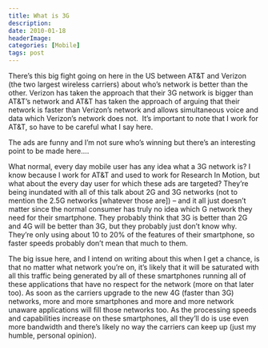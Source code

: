```yaml
---
title: What is 3G
description: 
date: 2010-01-18
headerImage: 
categories: [Mobile]
tags: post
---
```


There’s this big fight going on here in the US between AT&T and Verizon (the two largest wireless carriers) about who’s network is better than the other. Verizon has taken the approach that their 3G network is bigger than AT&T’s network and AT&T has taken the approach of arguing that their network is faster than Verizon’s network and allows simultaneous voice and data which Verizon’s network does not.  It’s important to note that I work for AT&T, so have to be careful what I say here.

The ads are funny and I’m not sure who’s winning but there’s an interesting point to be made here….

What normal, every day mobile user has any idea what a 3G network is? I know because I work for AT&T and used to work for Research In Motion, but what about the every day user for which these ads are targeted? They’re being inundated with all of this talk about 2G and 3G networks (not to mention the 2.5G networks [whatever those are]) – and it all just doesn’t matter since the normal consumer has truly no idea which G network they need for their smartphone. They probably think that 3G is better than 2G and 4G will be better than 3G, but they probably just don’t know why. They’re only using about 10 to 20% of the features of their smartphone, so faster speeds probably don’t mean that much to them.

The big issue here, and I intend on writing about this when I get a chance, is that no matter what network you’re on, it’s likely that it will be saturated with all this traffic being generated by all of these smartphones running all of these applications that have no respect for the network (more on that later too). As soon as the carriers upgrade to the new 4G (faster than 3G) networks, more and more smartphones and more and more network unaware applications will fill those networks too. As the processing speeds and capabilities increase on these smartphones, all they’ll do is use even more bandwidth and there’s likely no way the carriers can keep up (just my humble, personal opinion).